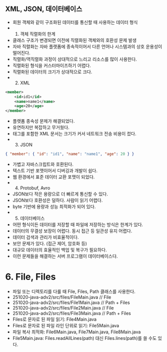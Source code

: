 ## XML, JSON, 데이터베이스
- 회원 객체와 같이 구조화된 데이터를 통신할 때 사용하는 데이터 형식
- 1. 객체 직렬화의 한계
- 클래스 구조가 변경되면 이전에 직렬화된 객체와의 호환성 문제 발생
- 자바 직렬화는 자바 플랫폼에 종속적이어서 다른 언어나 시스템과의 상호 운용성이 떨어진다.
- 직렬화/역직렬화 과정이 상대적으로 느리고 리소스를 많이 사용한다.
- 직렬화된 형식을 커스터마이즈하기 어렵다.
- 직렬화된 데이터의 크기가 상대적으로 크다.
- 2. XML
```xml
<member>
    <id>id1</id>
    <name>name1</name>
    <age>20</age>
</member>
```
- 플랫폼 종속성 문제가 해결되었다.
- 유연하지만 복잡하고 무거웠다.
- 태그를 포함한 XML 문서는 크기가 커서 네트워크 전송 비용이 컸다.
- 3. JSON
```json
{ "member": { "id": "id1", "name": "name1", "age": 20 } }
```
- 가볍고 자바스크립트와 호환된다.
- 텍스트 기반 포맷이어서 디버깅과 개발이 쉽다.
- 웹 환경에서 표준 데이터 교환 포맷이 되었다.
- 4. Protobuf, Avro
- JSON보다 작은 용량으로 더 빠르게 통신할 수 있다.
- JSON보다 호환성은 덜하다. 사람이 읽기 어렵다.
- byte 기반에 용량과 성능 최적화가 되어 있다.
- 5. 데이터베이스
- 어떤 형식이든 데이터를 저장할 때 파일에 저장하는 방식은 한계가 있다.
- 데이터의 무결성 보장이 어렵다. 동시 접근 등 일관성 유지 어렵다.
- 데이터 검색과 관리가 비효율적이다.
- 보안 문제가 있다. (접근 제어, 암호화 등)
- 대규모 데이터의 효율적인 백업 및 복구가 필요하다.
- 이런 문제들을 해결하는 서버 프로그램이 데이터베이스다.
# 6. File, Files
- 파일 또는 디렉토리를 다룰 때 File, Files, Path 클래스를 사용한다.
- 251020-java-adv2/src/files/FileMain.java // File
- 251020-java-adv2/src/files/File1Main.java // Path + Files
- 251020-java-adv2/src/files/File2Main.java // File
- 251020-java-adv2/src/files/File3Main.java // Path + Files
- Files로 문자로 된 파일 읽기: File4Main.java
- Files로 문자로 된 파일 라인 단위로 읽기: File5Main.java
- 파일 복사 최적화: File6Main.java, File7Main.java, File8Main.java
- File5Main.java: Files.readAllLines(path) 대신 Files.lines(path)를 쓸 수도 있다.